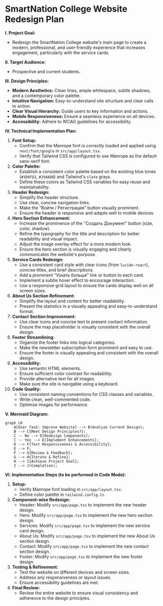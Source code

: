 # SmartNation College Website Redesign Plan

**I. Project Goal:**

*   Redesign the SmartNation College website's main page to create a modern, professional, and user-friendly experience that increases engagement, particularly with the service cards.

**II. Target Audience:**

*   Prospective and current students.

**III. Design Principles:**

*   **Modern Aesthetics:** Clean lines, ample whitespace, subtle shadows, and a contemporary color palette.
*   **Intuitive Navigation:** Easy-to-understand site structure and clear calls to action.
*   **Clear Visual Hierarchy:** Guide users to key information and actions.
*   **Mobile Responsiveness:** Ensure a seamless experience on all devices.
*   **Accessibility:** Adhere to WCAG guidelines for accessibility.

**IV. Technical Implementation Plan:**

1.  **Font Setup:**
    *   Confirm that the Manrope font is correctly loaded and applied using `next/font/google` in `src/app/layout.tsx`.
    *   Verify that Tailwind CSS is configured to use Manrope as the default sans-serif font.
2.  **Color Palette:**
    *   Establish a consistent color palette based on the existing blue tones (`#3D6FD1`, `#294A8B`) and Tailwind's `slate` grays.
    *   Define these colors as Tailwind CSS variables for easy reuse and maintainability.
3.  **Header Redesign:**
    *   Simplify the header structure.
    *   Use clear, concise navigation links.
    *   Make the "Войти / Регистрация" button visually prominent.
    *   Ensure the header is responsive and adapts well to mobile devices.
4.  **Hero Section Enhancement:**
    *   Increase the prominence of the "Создать Документ" button (size, color, shadow).
    *   Refine the typography for the title and description for better readability and visual impact.
    *   Adjust the image overlay effect for a more modern look.
    *   Ensure the hero section is visually engaging and clearly communicates the website's purpose.
5.  **Service Cards Redesign:**
    *   Use a consistent card style with clear icons (from `lucide-react`), concise titles, and brief descriptions.
    *   Add a prominent "Узнать больше" link or button to each card.
    *   Implement a subtle hover effect to encourage interaction.
    *   Use a responsive grid layout to ensure the cards display well on all screen sizes.
6.  **About Us Section Refinement:**
    *   Simplify the layout and content for better readability.
    *   Present the statistics in a visually appealing and easy-to-understand format.
7.  **Contact Section Improvement:**
    *   Use clear icons and concise text to present contact information.
    *   Ensure the map placeholder is visually consistent with the overall design.
8.  **Footer Streamlining:**
    *   Organize the footer links into logical categories.
    *   Make the newsletter subscription form prominent and easy to use.
    *   Ensure the footer is visually appealing and consistent with the overall design.
9.  **Accessibility:**
    *   Use semantic HTML elements.
    *   Ensure sufficient color contrast for readability.
    *   Provide alternative text for all images.
    *   Make sure the site is navigable using a keyboard.
10. **Code Quality:**
    *   Use consistent naming conventions for CSS classes and variables.
    *   Write clean, well-commented code.
    *   Optimize images for performance.

**V. Mermaid Diagram:**

```mermaid
graph LR
    A[User Task: Improve Website] --> B(Analyze Current Design);
    B --> C{Meet Design Principles?};
    C -- No --> D[Redesign Components];
    C -- Yes --> E[Implement Enhancements];
    D --> F{Test Responsiveness & Accessibility};
    E --> F;
    F --> G{Review & Feedback};
    G --> H{Iterate & Refine};
    H --> I{Achieve Project Goal};
    I --> J(Completion);
```

**VI. Implementation Steps (to be performed in Code Mode):**

1.  **Setup:**
    *   Verify Manrope font loading in `src/app/layout.tsx`.
    *   Define color palette in `tailwind.config.ts`.
2.  **Component-wise Redesign:**
    *   Header: Modify `src/app/page.tsx` to implement the new header design.
    *   Hero: Modify `src/app/page.tsx` to implement the new hero section design.
    *   Services: Modify `src/app/page.tsx` to implement the new service card design.
    *   About Us: Modify `src/app/page.tsx` to implement the new About Us section design.
    *   Contact: Modify `src/app/page.tsx` to implement the new contact section design.
    *   Footer: Modify `src/app/page.tsx` to implement the new footer design.
3.  **Testing & Refinement:**
    *   Test the website on different devices and screen sizes.
    *   Address any responsiveness or layout issues.
    *   Ensure accessibility guidelines are met.
4.  **Final Review:**
    *   Review the entire website to ensure visual consistency and adherence to the design principles.